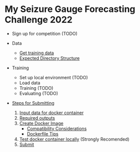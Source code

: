 # My Seizure Gauge Forecasting Challenge 2022

- Sign up for competition (TODO)
- Data
  - [Get training data](get_data.md)
  - [Expected Directory Structure](directory_structure.md)
- Training
  - Set up local environment (TODO)
  - Load data
  - Training (TODO)
  - Evaluating (TODO)

- [Steps for Submitting](submission/submission.md)
  1. [Input data for docker container](submission/inputs.md)
  2. [Required outputs](submission/outputs.md)
  3. [Create Docker Image](submission/create_docker.md)
      - [Compatibility Considerations](submission/compatibility.md)
      - [Dockerfile Tips](submission/dockerfile_tips.md)
  4. [Test docker container locally](submission/run_locally.md) (Strongly Recomended)
  5. [Submit](submission/submit.md)
